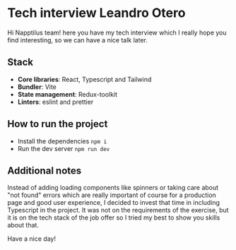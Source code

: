 # Tech interview Leandro Otero

Hi Napptilus team! here you have my tech interview which I really hope you find interesting, so we can have a nice talk later.

## Stack

- **Core libraries**: React, Typescript and Tailwind
- **Bundler**: Vite
- **State management**: Redux-toolkit
- **Linters**: eslint and prettier

## How to run the project

- Install the dependencies `npm i`
- Run the dev server `npm run dev`

## Additional notes

Instead of adding loading components like spinners or taking care about "not found" errors which are really important of course for a production page and good user experience, I decided to invest that
time in including Typescript in the project. It was not on the requirements of the exercise, but it is on the tech stack of the job offer so I tried my best to show you skills about that.

Have a nice day!
